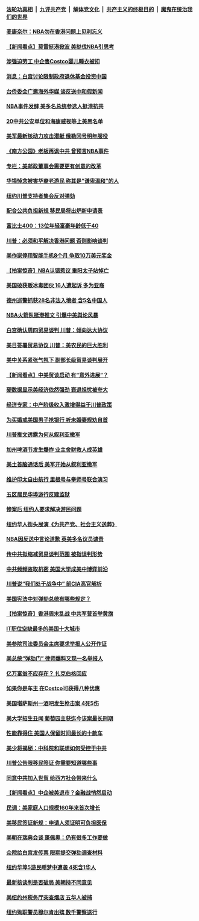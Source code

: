 ####  [法轮功真相](../../../../basic/blob/master/README.md?t=10081801) &nbsp;|&nbsp; [九评共产党](../../../../9ping.md/blob/master/README.md?t=10081801) &nbsp;|&nbsp; [解体党文化](../../../../jtdwh.md/blob/master/README.md?t=10081801)  &nbsp;|&nbsp; [共产主义的终极目的](../../../../gczydzjmd.md/blob/master/README.md?t=10081801) &nbsp;|&nbsp; [魔鬼在统治我们的世界](../../../../mgztzwmdsj.md/blob/master/README.md?t=10081801) 

#### [麦康奈尔：NBA勿在香港问题上见利忘义](../pages/nsc412/n11576715.md?t=10081801) 

#### [【新闻看点】莫雷挺港掀波 美挞伐NBA引思考](../pages/nsc412/n11576580.md?t=10081801) 

#### [涉强迫劳工 中企售Costco婴儿睡衣被扣](../pages/nsc412/n11576618.md?t=10081801) 

#### [消息：白宫讨论限制政府退休基金投资中国](../pages/nsc412/n11576506.md?t=10081801) 

#### [台侨委会广邀海外华媒 谈反送中和假新闻](../pages/nsc412/n11576414.md?t=10081801) 

#### [NBA事件发酵 美多名总统参选人挺港抗共](../pages/nsc412/n11575917.md?t=10081801) 

#### [20中共公安单位和海康威视等上美黑名单](../pages/nsc412/n11574675.md?t=10081801) 

#### [美军最新核动力攻击潜艇 俄勒冈号明年服役](../pages/nsc412/n11575671.md?t=10081801) 

#### [《南方公园》老板再讽中共 曾预言NBA事件](../pages/nsc412/n11575756.md?t=10081801) 

#### [专栏：美邮政董事会需要更有创意的改革](../pages/nsc412/n11575803.md?t=10081801) 

#### [华埠悼念被害华裔老游民 称其是“谦卑温和”的人](../pages/nsc412/n11575223.md?t=10081801) 

#### [纽约川普支持者集会反对弹劾](../pages/nsc412/n11575205.md?t=10081801) 

#### [配合公共负担新规 移民局将出炉新申请表](../pages/nsc412/n11575200.md?t=10081801) 

#### [富比士400：13位年轻富豪年龄低于40](../pages/nsc412/n11575159.md?t=10081801) 

#### [川普：必须和平解决香港问题 否则影响谈判](../pages/nsc412/n11574818.md?t=10081801) 

#### [美作家停用智能手机8个月 争取10万美元奖金](../pages/nsc412/n11575116.md?t=10081801) 

#### [【拍案惊奇】NBA认错惹议 重阳太子站悼亡](../pages/nsc412/n11574795.md?t=10081801) 

#### [美国破获贩冰毒团伙 16人遭起诉 多为亚裔](../pages/nsc412/n11574882.md?t=10081801) 

#### [德州巡警抓获28名非法入境者 含5名中国人](../pages/nsc412/n11574596.md?t=10081801) 

#### [NBA火箭队挺港推文 引爆中美舆论风暴](../pages/nsc412/n11574146.md?t=10081801) 

#### [白宫确认周四贸易谈判 川普：倾向达大协议](../pages/nsc412/n11574301.md?t=10081801) 

#### [美日签署贸易协议 川普：美农民的巨大胜利](../pages/nsc412/n11574418.md?t=10081801) 

#### [美中关系紧张气氛下 副部长级贸易谈判展开](../pages/nsc412/n11574469.md?t=10081801) 

#### [【新闻看点】中美贸谈启动 有“意外进展”？](../pages/nsc412/n11574294.md?t=10081801) 

#### [硬数据显示美经济依然强劲 衰退担忧被夸大](../pages/nsc412/n11574244.md?t=10081801) 

#### [经济专家：中产阶级收入激增得益于川普政策](../pages/nsc412/n11574045.md?t=10081801) 

#### [为买婚戒美国男子抢银行 听未婚妻规劝自首](../pages/nsc412/n11574111.md?t=10081801) 

#### [川普推文透露为何从叙利亚撤军](../pages/nsc412/n11574114.md?t=10081801) 

#### [加州啤酒节发生爆炸 业主舍财救人成英雄](../pages/nsc412/n11573900.md?t=10081801) 

#### [美土首脑通话后 美军开始从叙利亚撤军](../pages/nsc412/n11573559.md?t=10081801) 

#### [维护印太自由航行 里根号与拳师号联合演习](../pages/nsc412/n11573626.md?t=10081801) 

#### [五区居民华埠游行反建监狱](../pages/nsc412/n11572872.md?t=10081801) 

#### [惨案后 纽约人要求解决游民问题](../pages/nsc412/n11572791.md?t=10081801) 

#### [纽约华人街头展演《为共产党、社会主义送葬》](../pages/nsc412/n11572886.md?t=10081801) 

#### [NBA因反送中言论道歉 英美多名议员谴责](../pages/nsc412/n11573509.md?t=10081801) 

#### [传中共拟缩减贸易谈判范围 被指误判形势](../pages/nsc412/n11572993.md?t=10081801) 

#### [中共频频盗取机密 美国大学成美中博弈前沿](../pages/nsc412/n11572651.md?t=10081801) 

#### [川普说“我们处于战争中” 前CIA高官解析](../pages/nsc412/n11572688.md?t=10081801) 

#### [美国宪法中对弹劾总统有哪些规定？](../pages/nsc412/n11570879.md?t=10081801) 

#### [【拍案惊奇】香港周末乱战 中共军营首举黄旗](../pages/nsc412/n11572707.md?t=10081801) 

#### [IT职位空缺最多的美国十大城市](../pages/nsc412/n11566225.md?t=10081801) 

#### [美参院司法委员会主席要求举报人公开作证](../pages/nsc412/n11572172.md?t=10081801) 

#### [美总统“弹劾门” 律师爆料又现一名举报人](../pages/nsc412/n11572207.md?t=10081801) 

#### [亿万富翁不应存在？ 扎克伯格回应](../pages/nsc412/n11571982.md?t=10081801) 

#### [如果你是车主 在Costco可获得八种优惠](../pages/nsc412/n11570750.md?t=10081801) 

#### [美国堪萨斯州一酒吧发生枪击案 4死5伤](../pages/nsc412/n11571810.md?t=10081801) 

#### [美大学招生丑闻 葡萄园主获迄今该案最长刑期](../pages/nsc412/n11571604.md?t=10081801) 

#### [性能靠得住 美国人保留时间最长的十款车](../pages/nsc412/n11558890.md?t=10081801) 

#### [美少将揭秘：中科院和联想如何受控于中共](../pages/nsc412/n11520466.md?t=10081801) 

#### [川普公告限移民签证 你需要知道哪些事](../pages/nsc412/n11571182.md?t=10081801) 

#### [同意中共加入世贸 给西方社会带来什么](../pages/nsc412/n11544918.md?t=10081801) 

#### [【新闻看点】中企被美退市？金融战悄然启动](../pages/nsc412/n11570752.md?t=10081801) 

#### [民调：美家庭人口规模160年来首次增长](../pages/nsc412/n11570535.md?t=10081801) 

#### [美移民签证新规：申请人须证明可负担医保](../pages/nsc412/n11570352.md?t=10081801) 

#### [美朝在瑞典会谈 蓬佩奥：仍有很多工作要做](../pages/nsc412/n11570643.md?t=10081801) 

#### [众院给白宫发传票 限期提交弹劾调查材料](../pages/nsc412/n11570481.md?t=10081801) 

#### [纽约华埠5游民睡梦中遭袭 4死含1华人](../pages/nsc412/n11570324.md?t=10081801) 

#### [最新核谈判是否破局 美朝持不同意见](../pages/nsc412/n11570113.md?t=10081801) 

#### [美纽约州税务厅突查烟店 五华人被捕](../pages/nsc412/n11569483.md?t=10081801) 

#### [纽约殉职警员穆尔肯出殡 数千警察送行](../pages/nsc412/n11569609.md?t=10081801) 


